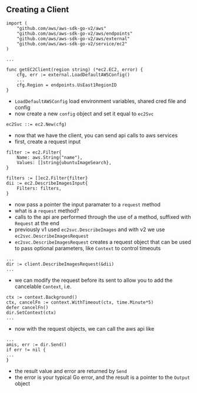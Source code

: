 ## Creating a Client

```golang
import (
	"github.com/aws/aws-sdk-go-v2/aws"
	"github.com/aws/aws-sdk-go-v2/aws/endpoints"
	"github.com/aws/aws-sdk-go-v2/aws/external"
	"github.com/aws/aws-sdk-go-v2/service/ec2"
)

...

func getEC2Client(region string) (*ec2.EC2, error) {
	cfg, err := external.LoadDefaultAWSConfig()
	...
	cfg.Region = endpoints.UsEast1RegionID
}
```

+ `LoadDefaultAWSConfig` load environment variables, shared cred file and config
+ now create a new `config` object and set it equal to `ec2Svc`

```golang
ec2Svc ::= ec2.New(cfg)
```

+ now that we have the client, you can send api calls to aws services
+ first, create a request input

```golang
filter := ec2.Filter{
	Name: aws.String("name"),
	Values: []string{ubuntuImageSearch},
}

filters := []ec2.Filter{filter}
dii := ec2.DescribeImagesInput{
	Filters: filters,
}
```

+ now pass a pointer the input paramater to a `request` method
+ what is a `request` method?
+ calls to the api are performed through the use of a method, suffixed with `Request` at the end
+ previously v1 used `ec2svc.DescribeImages` and with v2 we use `ec2svc.DescribeImagesRequest`
+ `ec2svc.DescribeImagesRequest` creates a request object that can be used to pass optional parameters, like `Context` to control timeouts

```golang
...
dir := client.DescribeImagesRequest(&dii)
...
```

+ we can modify the request before its sent to allow you to add the cancelable `Context`, i.e.

```golang
ctx := context.Background()
ctx, cancelFn := context.WithTimeout(ctx, time.Minute*5)
defer cancelFn()
dir.SetContext(ctx)
...
```

+ now with the request objects, we can call the aws api like

```golang
...
amis, err := dir.Send()
if err != nil {
...
}
```

+ the result value and error are returned by `Send`
+ the error is your typical Go error, and the result is a pointer to the `Output` object